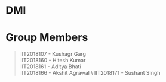 # **DMI**

# Group Members

> IIT2018107 - Kushagr Garg \
> IIT2018160 - Hitesh Kumar \
> IIT2018161 - Aditya Bhati \
> IIT2018166 - Akshit Agrawal \ 
> IIT2018171 - Sushant Singh
